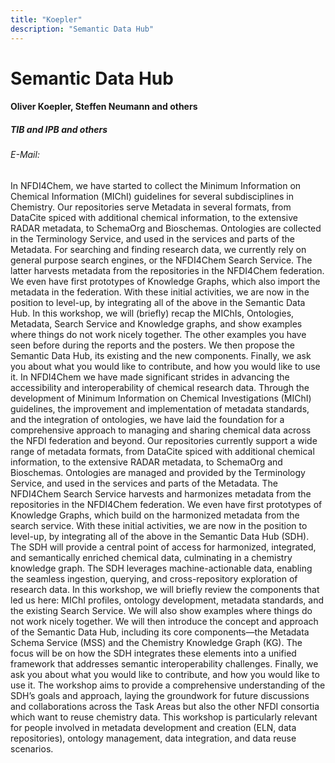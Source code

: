 ```yaml
---
title: "Koepler"
description: "Semantic Data Hub"
---
```


# Semantic Data Hub

#### Oliver Koepler, Steffen Neumann and others

##### TIB and IPB and others

###### E-Mail: 

In NFDI4Chem, we have started to collect the Minimum Information on Chemical Information (MIChI) guidelines for several subdisciplines in Chemistry. Our repositories serve Metadata in several formats, from DataCite spiced with additional chemical information, to the extensive RADAR metadata, to SchemaOrg and Bioschemas. Ontologies are collected in the Terminology Service, and used in the services and parts of the Metadata.
For searching and finding research data, we currently rely on general purpose search engines, or the NFDI4Chem Search Service. The latter harvests metadata from the repositories in the NFDI4Chem federation. We even have first prototypes of Knowledge Graphs, which also import the metadata in the federation.
With these initial activities, we are now in the position to level-up, by integrating all of the above in the Semantic Data Hub. 
In this workshop, we will (briefly) recap the MIChIs, Ontologies, Metadata, Search Service and Knowledge graphs, and show examples where things do not work nicely together. The other examples you have seen before during the reports and the posters. We then propose the Semantic Data Hub, its existing and the new components. Finally, we ask you about what you would like to contribute, and how you would like to use it.
In NFDI4Chem we have made significant strides in advancing the accessibility and interoperability of chemical research data. Through the development of Minimum Information on Chemical Investigations (MIChI) guidelines, the improvement and implementation of metadata standards, and the integration of ontologies, we have laid the foundation for a comprehensive approach to managing and sharing chemical data across the NFDI federation and beyond. Our repositories currently support a wide range of metadata formats,  from DataCite spiced with additional chemical information, to the extensive RADAR metadata, to SchemaOrg and Bioschemas. Ontologies are managed and provided by the Terminology Service, and used in the services and parts of the Metadata.
The NFDI4Chem Search Service harvests and harmonizes metadata from the repositories in the NFDI4Chem federation. We even have first prototypes of Knowledge Graphs, which build on the harmonized metadata from the search service.
With these initial activities, we are now in the position to level-up, by integrating all of the above in the Semantic Data Hub (SDH). 
The SDH will provide a central point of access for harmonized, integrated, and semantically enriched chemical data, culminating in a chemistry knowledge graph. The SDH leverages machine-actionable data, enabling the seamless ingestion, querying, and cross-repository exploration of research data.
In this workshop, we will briefly review the components that led us here: MIChI profiles, ontology development, metadata standards, and the existing Search Service. We will also show examples where things do not work nicely together. We will then introduce the concept and approach of the Semantic Data Hub, including its core components—the Metadata Schema Service (MSS) and the Chemistry Knowledge Graph (KG). The focus will be on how the SDH integrates these elements into a unified framework that addresses semantic interoperability challenges. Finally, we ask you about what you would like to contribute, and how you would like to use it.
The workshop aims to provide a comprehensive understanding of the SDH’s goals and approach, laying the groundwork for future discussions and collaborations across the Task Areas but also the other NFDI consortia which want to reuse chemistry data. This workshop is particularly relevant for people involved in metadata development and creation (ELN, data repositories), ontology management, data integration, and data reuse scenarios.
